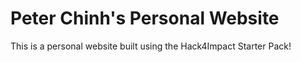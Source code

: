 # Peter Chinh's Personal Website
This is a personal website built using the Hack4Impact Starter Pack!
